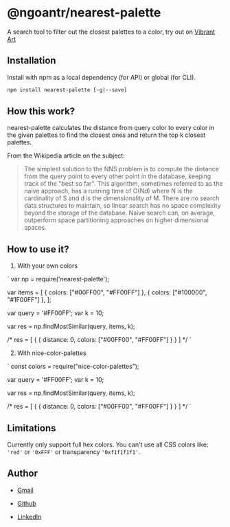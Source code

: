 # @ngoantr/nearest-palette

A search tool to filter out the closest palettes to a color, try out on  [ Vibrant Art](https://vibrant-art-map.netlify.app/)

## Installation

Install with npm as a local dependency (for API) or global (for CLI).

```sh
npm install nearest-palette [-g|--save]
```

## How this work?

nearest-palette calculates the distance from query color to every color in the given palettes to find the closest ones and return the top k closest palettes.

From the Wikipedia article on the subject:

> The simplest solution to the NNS problem is to compute the distance from the query point to every other point in the database, keeping track of the "best so far". This algorithm, sometimes referred to as the naive approach, has a running time of O(Nd) where N is the cardinality of S and d is the dimensionality of M. There are no search data structures to maintain, so linear search has no space complexity beyond the storage of the database. Naive search can, on average, outperform space partitioning approaches on higher dimensional spaces.
> 

## How to use it?

1. With your own colors

` var np = require('nearest-palette');

var items = [
  { colors: ["#00FF00", "#FF00FF"] },
  { colors: ["#100000", "#1F00FF"] },
];

var query = '#FF00FF';
var k = 10;

var res = np.findMostSimilar(query, items, k);

/* res = [
{
{ distance: 0, colors: ["#00FF00", "#FF00FF"] }
 }
] */ `

2. With nice-color-palettes

` const colors = require("nice-color-palettes");

var query = '#FF00FF';
var k = 10;

var res = np.findMostSimilar(query, items, k);

/* res = [
    {
        { distance: 0, colors: ["#00FF00", "#FF00FF"] }
    }
] */ `


## Limitations

Currently only support full hex colors. You can't use all CSS colors like: `'red'` or `'0xFFF'` or transparency `'0xf1f1f1f1'`.


## Author

* [Gmail](mailto:ngoan.n.tr@gmail.com)

* [Github](https://github.com/tnngoan)

* [LinkedIn](https://www.linkedin.com/in/tnngoan/)
